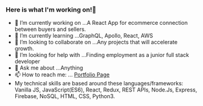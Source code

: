 ### Here is what I'm working on!👋


- 🔭 I’m currently working on ...A React App for ecommerce connection between buyers and sellers.
- 🌱 I’m currently learning ...GraphQL, Apollo, React, AWS
- 👯 I’m looking to collaborate on ...Any projects that will accelerate growth.
- 🤔 I’m looking for help with ...Finding employment as a junior full stack developer
- 💬 Ask me about ...Anything
- 📫 How to reach me: ... [Portfolio Page](https://portfolio-3ce2a.web.app/)
- My technical skills are based around these languages/frameworks: Vanilla JS, JavaScript(ES6), React, Redux, REST APIs, Node.Js, Express, Firebase, NoSQL, HTML, CSS, Python3. 

